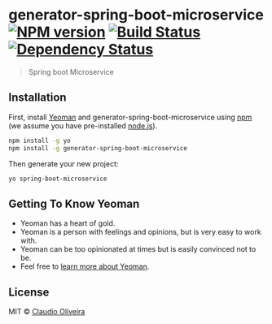 # generator-spring-boot-microservice [![NPM version][npm-image]][npm-url] [![Build Status][travis-image]][travis-url] [![Dependency Status][daviddm-image]][daviddm-url]
> Spring boot Microservice

## Installation

First, install [Yeoman](http://yeoman.io) and generator-spring-boot-microservice using [npm](https://www.npmjs.com/) (we assume you have pre-installed [node.js](https://nodejs.org/)).

```bash
npm install -g yo
npm install -g generator-spring-boot-microservice
```

Then generate your new project:

```bash
yo spring-boot-microservice
```

## Getting To Know Yeoman

 * Yeoman has a heart of gold.
 * Yeoman is a person with feelings and opinions, but is very easy to work with.
 * Yeoman can be too opinionated at times but is easily convinced not to be.
 * Feel free to [learn more about Yeoman](http://yeoman.io/).

## License

MIT © [Claudio Oliveira]()


[npm-image]: https://badge.fury.io/js/generator-spring-boot-microservice.svg
[npm-url]: https://npmjs.org/package/generator-spring-boot-microservice
[travis-image]: https://travis-ci.com/caltras/generator-spring-boot-microservice.svg?branch=master
[travis-url]: https://travis-ci.com/caltras/generator-spring-boot-microservice
[daviddm-image]: https://david-dm.org/caltras/generator-spring-boot-microservice.svg?theme=shields.io
[daviddm-url]: https://david-dm.org/caltras/generator-spring-boot-microservice
